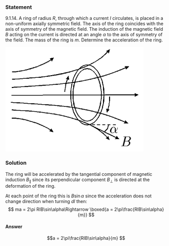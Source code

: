 ###  Statement 

$9.1.14.$ A ring of radius $R$, through which a current $I$ circulates, is placed in a non-uniform axially symmetric field. The axis of the ring coincides with the axis of symmetry of the magnetic field. The induction of the magnetic field $B$ acting on the current is directed at an angle $\alpha$ to the axis of symmetry of the field. The mass of the ring is $m$. Determine the acceleration of the ring. 

![ For problem $9.1.14$ |431x326, 39%](../../img/9.1.14/statement.png)

### Solution

The ring will be accelerated by the tangential component of magnetic induction $B_{\|}$ since its perpendicular component $B_\bot$ is directed at the deformation of the ring. 

At each point of the ring this is $B\sin\alpha$ since the acceleration does not change direction when turning $dl$ then: $$ ma = 2\pi RIB\sin\alpha\Rightarrow \boxed{a = 2\pi\frac{RIB\sin\alpha}{m}} $$ 

#### Answer

$$a = 2\pi\frac{RIB\sin\alpha}{m} $$ 
